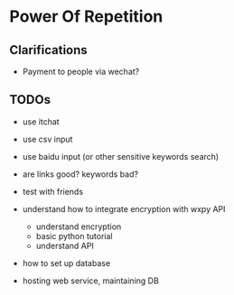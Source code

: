 #  Power Of Repetition
Clarifications
----
* Payment to people via wechat?

TODOs
----
* use itchat
* use csv input
* use baidu input (or other sensitive keywords search)
* are links good? keywords bad?
* test with friends 

* understand how to integrate encryption with wxpy API
    * understand encryption
    * basic python tutorial
    * understand API
* how to set up database
* hosting web service, maintaining DB
